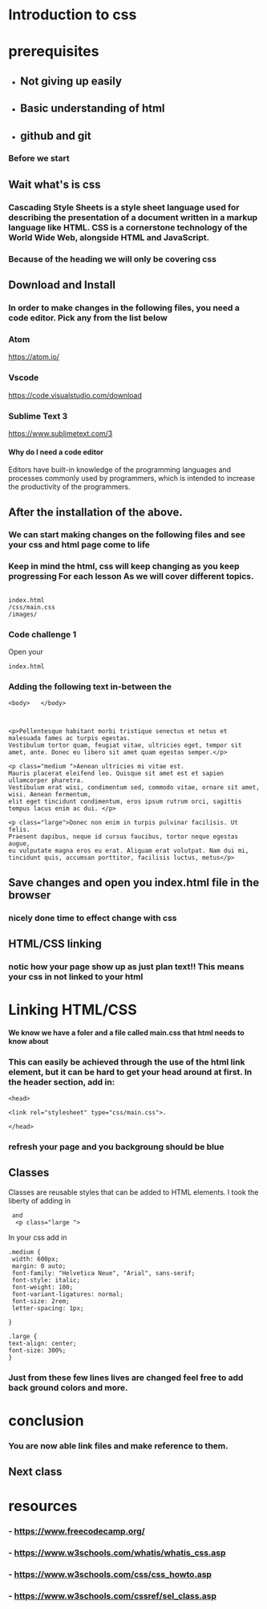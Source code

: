 # **Introduction to css**

# prerequisites

- ## Not giving up easily

- ## Basic understanding of html

- ## github and git

### Before we start

## Wait what's is css

### Cascading Style Sheets is a style sheet language used for describing the presentation of a document written in a markup language like HTML. CSS is a cornerstone technology of the World Wide Web, alongside HTML and JavaScript.

### Because of the heading we will only be covering css

## Download and Install

### In order to make changes in the following files, you need a code editor. Pick any from the list below

### Atom
https://atom.io/

### Vscode
https://code.visualstudio.com/download

### Sublime Text 3
https://www.sublimetext.com/3

#### Why do I need a code editor

Editors have built-in knowledge of the programming languages and processes commonly used by programmers, which is intended to increase the productivity of the programmers.

##  After the installation of the above.

### We can start making changes on the following files and see your css and html page come to life

### Keep in mind the html, css will keep changing as you keep progressing For each lesson As we will cover different topics.

```

index.html
/css/main.css
/images/

```
### Code challenge 1

Open your 

```
index.html
```
### Adding the following text in-between the 

```
<body>   </body>
```

```


<p>Pellentesque habitant morbi tristique senectus et netus et malesuada fames ac turpis egestas. 
Vestibulum tortor quam, feugiat vitae, ultricies eget, tempor sit amet, ante. Donec eu libero sit amet quam egestas semper.</p> 

<p class="medium ">Aenean ultricies mi vitae est. 
Mauris placerat eleifend leo. Quisque sit amet est et sapien ullamcorper pharetra. 
Vestibulum erat wisi, condimentum sed, commodo vitae, ornare sit amet, wisi. Aenean fermentum, 
elit eget tincidunt condimentum, eros ipsum rutrum orci, sagittis tempus lacus enim ac dui. </p>
    
<p class="large">Donec non enim in turpis pulvinar facilisis. Ut felis.
Praesent dapibus, neque id cursus faucibus, tortor neque egestas augue, 
eu vulputate magna eros eu erat. Aliquam erat volutpat. Nam dui mi,
tincidunt quis, accumsan porttitor, facilisis luctus, metus</p>

```
## Save changes and open you index.html file in the browser


### nicely done time to effect change with css 
 
## HTML/CSS linking
### notic how your page show up as just plan text!! This means your css in not linked to your html


# Linking HTML/CSS 
#### We know we have a foler and a file called main.css that html needs to know about  


### This can easily be achieved through the use of the html link element, but it can be hard to get your head around at first. In the header section, add in:

```
<head>

<link rel="stylesheet" type="css/main.css">.

</head>

```
### refresh your page and you backgroung should be blue


## Classes
 Classes are reusable styles that can be added to HTML elements. I took the liberty of adding in  

``` <p class="medium ">
 and 
  <p class="large ">
```
In your css add in
 
 ```
 .medium {
  width: 600px;
  margin: 0 auto;
  font-family: "Helvetica Neue", "Arial", sans-serif;
  font-style: italic;
  font-weight: 100;
  font-variant-ligatures: normal;
  font-size: 2rem;
  letter-spacing: 1px;

 }
 
 .large {
 text-align: center;
 font-size: 300%;    
 }
 
 ```
 ### Just from these few lines lives are changed feel free to add back ground colors and more.

# conclusion

### You are now able link files and make reference to them. 

## Next class



# resources

### - https://www.freecodecamp.org/

### - https://www.w3schools.com/whatis/whatis_css.asp

### - https://www.w3schools.com/css/css_howto.asp

### - https://www.w3schools.com/cssref/sel_class.asp